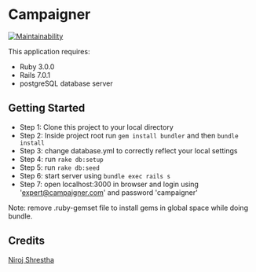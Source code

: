 Campaigner
================
[![Maintainability](https://api.codeclimate.com/v1/badges/625465253f4488107718/maintainability)](https://codeclimate.com/github/niroj/campaigner/maintainability)

This application requires:

- Ruby 3.0.0
- Rails 7.0.1
- postgreSQL database server

Getting Started
---------------
- Step 1: Clone this project to your local directory
- Step 2: Inside project root run `gem install bundler` and then `bundle install`
- Step 3: change database.yml to correctly reflect your local settings
- Step 4: run `rake db:setup`
- Step 5: run `rake db:seed`
- Step 6: start server using `bundle exec rails s`
- Step 7: open localhost:3000 in browser and login using 'expert@campaigner.com' and password 'campaigner'

Note: remove .ruby-gemset file to install gems in global space while doing bundle.

Credits
---------------
[Niroj Shrestha](mailto:nexus.niroj@gmail.com)

